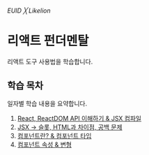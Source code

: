 ###### EUID ╳ Likelion

# 리액트 펀더멘탈

리액트 도구 사용법을 학습합니다.

## 학습 목차

일자별 학습 내용을 요약합니다.

1. [React, ReactDOM API 이해하기 & JSX 컴파일](./summary/01.md)
2. [JSX → 슬롯, HTML과 차이점, 공백 문제](./summary/02.md)
3. [컴포넌트란? & 컴포넌트 타입](./summary/03.md)
4. [컴포넌트 속성 & 변형](./summary/04.md)
